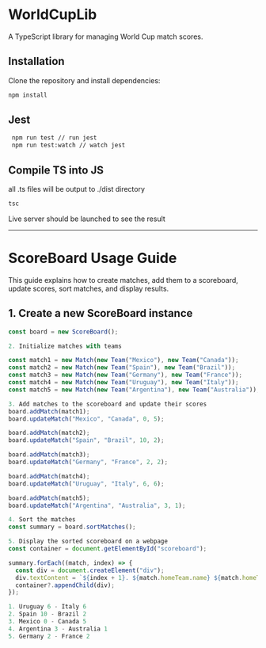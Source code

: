 # WorldCupLib

A TypeScript library for managing World Cup match scores.

## Installation

Clone the repository and install dependencies:

```bash
npm install
```

## Jest

```bash
 npm run test // run jest
 npm run test:watch // watch jest
```

## Compile TS into JS

all .ts files will be output to ./dist directory

```bash
tsc
```

Live server should be launched to see the result

---

# ScoreBoard Usage Guide

This guide explains how to create matches, add them to a scoreboard, update scores, sort matches, and display results.

## 1. Create a new ScoreBoard instance

```javascript
const board = new ScoreBoard();

2. Initialize matches with teams

const match1 = new Match(new Team("Mexico"), new Team("Canada"));
const match2 = new Match(new Team("Spain"), new Team("Brazil"));
const match3 = new Match(new Team("Germany"), new Team("France"));
const match4 = new Match(new Team("Uruguay"), new Team("Italy"));
const match5 = new Match(new Team("Argentina"), new Team("Australia"));

3. Add matches to the scoreboard and update their scores
board.addMatch(match1);
board.updateMatch("Mexico", "Canada", 0, 5);

board.addMatch(match2);
board.updateMatch("Spain", "Brazil", 10, 2);

board.addMatch(match3);
board.updateMatch("Germany", "France", 2, 2);

board.addMatch(match4);
board.updateMatch("Uruguay", "Italy", 6, 6);

board.addMatch(match5);
board.updateMatch("Argentina", "Australia", 3, 1);

4. Sort the matches
const summary = board.sortMatches();

5. Display the sorted scoreboard on a webpage
const container = document.getElementById("scoreboard");

summary.forEach((match, index) => {
  const div = document.createElement("div");
  div.textContent = `${index + 1}. ${match.homeTeam.name} ${match.homeTeamScore} - ${match.awayTeam.name} ${match.awayTeamScore}`;
  container?.appendChild(div);
});

1. Uruguay 6 - Italy 6
2. Spain 10 - Brazil 2
3. Mexico 0 - Canada 5
4. Argentina 3 - Australia 1
5. Germany 2 - France 2

```
